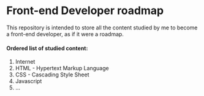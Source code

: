 # Front-end Developer roadmap
 
 This repository is intended to store all the content studied by me to become a front-end developer, as if it were a roadmap.
 
#### Ordered list of studied content: 
 <ol>
  <li>Internet</li>
  <li>HTML - Hypertext Markup Language</li>
  <li>CSS - Cascading Style Sheet</li>
  <li>Javascript</li>
  <li>...</li>
 </ol>
